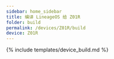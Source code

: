```yaml
---
sidebar: home_sidebar
title: 编译 LineageOS 给 Z01R
folder: build
permalink: /devices/Z01R/build
device: Z01R
---
```

{% include templates/device_build.md %}
